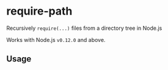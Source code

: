# require-path

Recursively `require(...)` files from a directory tree in Node.js

Works with Node.js `v0.12.0` and above.

## Usage

```js

```
